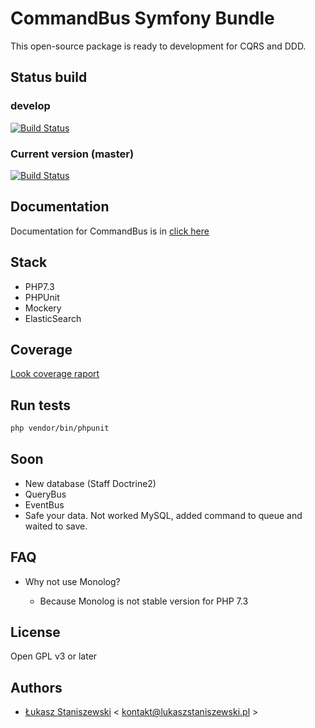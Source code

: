 # CommandBus Symfony Bundle

This open-source package is ready to development for CQRS and DDD. 

## Status build

### develop

[![Build Status](https://travis-ci.org/ferdyrurka/command-bus-symfony-bundle.svg?branch=develop)](https://travis-ci.org/ferdyrurka/command-bus-symfony-bundle)

### Current version (master)

[![Build Status](https://travis-ci.org/ferdyrurka/command-bus-symfony-bundle.svg?branch=master)](https://travis-ci.org/ferdyrurka/command-bus-symfony-bundle)

## Documentation

Documentation for CommandBus is in [click here](Resources/docs/index.md) 

## Stack

* PHP7.3
* PHPUnit
* Mockery
* ElasticSearch

## Coverage

[Look coverage raport](Resources/img/coverage.png)

## Run tests

```sh
php vendor/bin/phpunit
```

## Soon

* New database (Staff Doctrine2)
* QueryBus
* EventBus
* Safe your data. Not worked MySQL, added command to queue and waited to save.

## FAQ

* Why not use Monolog?

    * Because Monolog is not stable version for PHP 7.3 

## License 

Open GPL v3 or later

## Authors

* [Łukasz Staniszewski](http://lukaszstaniszewski.pl) < kontakt@lukaszstaniszewski.pl >
